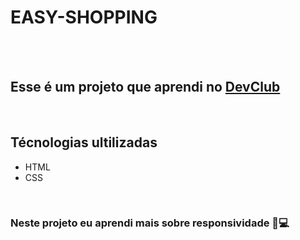 <h1>EASY-SHOPPING</h1>
<br>
<br>

<h2>Esse é um projeto que aprendi no <a href="https://rodolfomori.com.br/devclub">DevClub</a></h2>
<br>
<h2>Técnologias ultilizadas</h2>
<ul>
  <li>HTML</li>
  <li>CSS</li>
</ul>
<br>
<h3>Neste projeto eu aprendi mais sobre responsividade 📱💻</h3>

